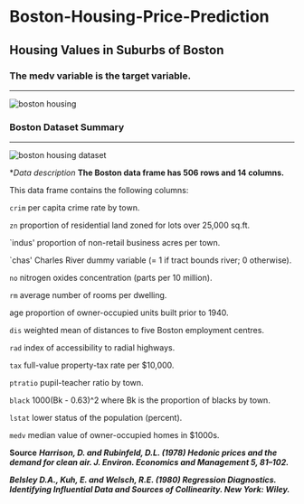 # Boston-Housing-Price-Prediction
## Housing Values in Suburbs of Boston
### The medv variable is the target variable.

----
<img src='https://miro.medium.com/max/875/1*sTIyFaSNImGkFSYdriKFZA.jpeg' alt='boston housing' align='center' />

### Boston Dataset Summary

----
<img src='https://miro.medium.com/max/875/1*ZeYXdND4eaYmqrSzKXKKFg.png' alt='boston housing dataset' align='center' />


**Data description*
**The Boston data frame has 506 rows and 14 columns.**

This data frame contains the following columns:

`crim`
per capita crime rate by town.

`zn`
proportion of residential land zoned for lots over 25,000 sq.ft.

`indus'
proportion of non-retail business acres per town.

`chas'
Charles River dummy variable (= 1 if tract bounds river; 0 otherwise).

`no`
nitrogen oxides concentration (parts per 10 million).

`rm`
average number of rooms per dwelling.

age
proportion of owner-occupied units built prior to 1940.

`dis`
weighted mean of distances to five Boston employment centres.

`rad`
index of accessibility to radial highways.

`tax`
full-value property-tax rate per \$10,000.

`ptratio`
pupil-teacher ratio by town.

`black`
1000(Bk - 0.63)^2 where Bk is the proportion of blacks by town.

`lstat`
lower status of the population (percent).

`medv`
median value of owner-occupied homes in \$1000s.

**Source**
***Harrison, D. and Rubinfeld, D.L. (1978) Hedonic prices and the demand for clean air. J. Environ. Economics and Management 5, 81–102.***

***Belsley D.A., Kuh, E. and Welsch, R.E. (1980) Regression Diagnostics. Identifying Influential Data and Sources of Collinearity. New York: Wiley.***
